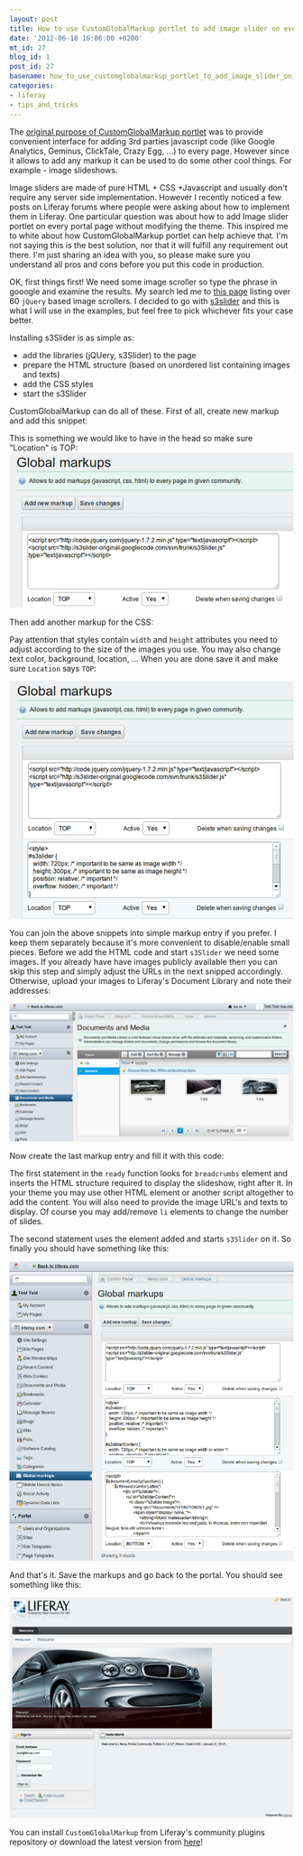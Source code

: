 ```yaml
---
layout: post
title: How to use CustomGlobalMarkup portlet to add image slider on every Liferay page
date: '2012-06-18 16:06:00 +0200'
mt_id: 27
blog_id: 1
post_id: 27
basename: how_to_use_customglobalmarkup_portlet_to_add_image_slider_on_every_liferay_page
categories:
- liferay
- tips_and_tricks
---
```

The [original purpose of CustomGlobalMarkup portlet](/blog/2010/04/custom_global_markup_portlet) was to provide convenient interface for adding 3rd parties javascript code (like Google Analytics, Geminus, ClickTale, Crazy Egg, ...) to every page. However since it allows to add any markup it can be used to do some other cool things. For example - image slideshows.

<!--more-->

Image sliders are made of pure HTML + CSS +Javascript and usually don't require any server side implementation. However I recently noticed a few posts on Liferay forums where people were asking about how to implement them in Liferay. One particular question was about how to add Image slider portlet on every portal page without modifying the theme.  This inspired me to white about how CustomGlobalMarkup portlet can help achieve that. I'm not saying this is the best solution, nor that it will fulfill any requirement out there. I'm just sharing an idea with you, so please  make sure you understand all pros and cons before you put this code in production.

OK, first things first! We need some image scroller so type the phrase in gooogle and examine the results. My search led me to
[this page](http://www.tripwiremagazine.com/2012/01/jquery-image-slider.html) listing over 60 `jQuery` based image scrollers. I decided to go with [s3slider](http://www.serie3.info/s3slider) and this is what I will use in the examples, but feel free to pick whichever fits your case better.

 Installing s3Slider is as simple as:
 - add the libraries (jQUery, s3Slider) to the page
 - prepare the HTML structure (based on unordered list containing images and texts)
 - add the CSS styles
 - start the s3Slider

CustomGlobalMarkup can do all of these. First of all, create new markup and add this snippet:

<script src="https://gist.github.com/2948364.js?file=import_librariies.html"></script>

This is something we would like to have in the head so make sure "Location" is TOP: ![](/assets/2012-06-18-how_to_use_customglobalmarkup_portlet_to_add_image_slider_on_every_liferay_page/CustomGlobalMarkup-image-slider-code1.png)

Then add another markup for the CSS:

<script src="https://gist.github.com/2948364.js?file=styles.html"></script>

Pay attention that styles contain `width` and `height` attributes you need to adjust according to the size of the images you use. You may also change text color, background, location, ... When you are done save it and make sure `Location` says `TOP`:

![](/assets/2012-06-18-how_to_use_customglobalmarkup_portlet_to_add_image_slider_on_every_liferay_page/CustomGlobalMarkup-image-slider-code2.png)

You can join the above snippets into simple markup entry if you prefer. I keep them separately because it's more convenient  to disable/enable small pieces.
Before we add the HTML code and start `s3Slider` we need some images. If you already have have images publicly available then you can skip this step and simply adjust the URLs in the next snipped accordingly. Otherwise, upload your images to Liferay's Document Library and note their addresses:

![](/assets/2012-06-18-how_to_use_customglobalmarkup_portlet_to_add_image_slider_on_every_liferay_page/CustomGlobalMarkup-image-slider-images.png)

Now create the last markup entry and fill it with this code:

<script src="https://gist.github.com/2948364.js?file=javascript.html"></script>

The first statement in the `ready` function looks for `breadcrumbs` element and inserts the HTML structure required to display the slideshow, right after it. In your theme you may use other HTML element or another script altogether to add the content.  You will also need to provide the image URL's and texts to display. Of course you may add/remove `li` elements to change the number of slides.

The second statement uses the element added and starts `s3Slider` on it. So finally you should have something like this:

![](/assets/2012-06-18-how_to_use_customglobalmarkup_portlet_to_add_image_slider_on_every_liferay_page/CustomGlobalMarkup-image-slider-codes.png)

And that's it. Save the markups and go back to the portal. You should see something like this:

![](/assets/2012-06-18-how_to_use_customglobalmarkup_portlet_to_add_image_slider_on_every_liferay_page/CustomGlobalMarkup-image-slider-result.png)

You can install `CustomGlobalMarkup` from Liferay's community plugins repository or download the latest version from [here](http://sourceforge.net/projects/liferay-plugins/files/custom-global-markup/)!
